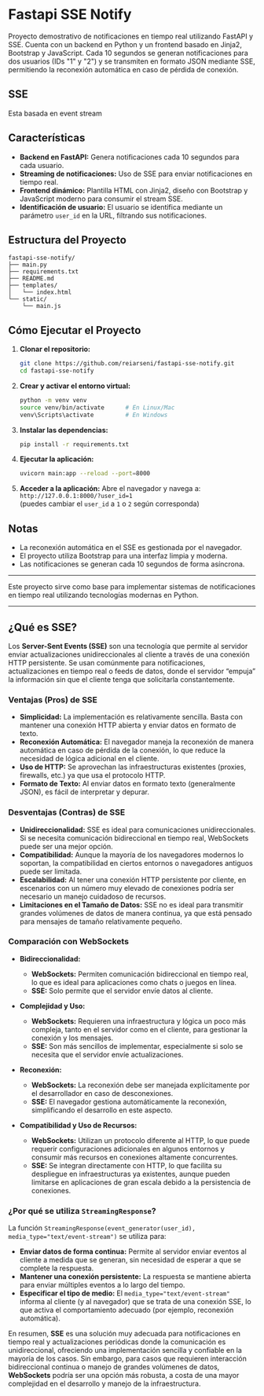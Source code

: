# Fastapi SSE Notify

Proyecto demostrativo de notificaciones en tiempo real utilizando FastAPI y SSE. Cuenta con un backend en Python y un frontend basado en Jinja2, Bootstrap y JavaScript. Cada 10 segundos se generan notificaciones para dos usuarios (IDs "1" y "2") y se transmiten en formato JSON mediante SSE, permitiendo la reconexión automática en caso de pérdida de conexión.

## SSE
Esta basada en event stream

## Características

- **Backend en FastAPI:** Genera notificaciones cada 10 segundos para cada usuario.
- **Streaming de notificaciones:** Uso de SSE para enviar notificaciones en tiempo real.
- **Frontend dinámico:** Plantilla HTML con Jinja2, diseño con Bootstrap y JavaScript moderno para consumir el stream SSE.
- **Identificación de usuario:** El usuario se identifica mediante un parámetro `user_id` en la URL, filtrando sus notificaciones.

## Estructura del Proyecto

```
fastapi-sse-notify/
├── main.py
├── requirements.txt
├── README.md
├── templates/
│   └── index.html
└── static/
    └── main.js
```

## Cómo Ejecutar el Proyecto

1. **Clonar el repositorio:**
   ```bash
   git clone https://github.com/reiarseni/fastapi-sse-notify.git
   cd fastapi-sse-notify
   ```

2. **Crear y activar el entorno virtual:**
   ```bash
   python -m venv venv
   source venv/bin/activate      # En Linux/Mac
   venv\Scripts\activate         # En Windows
   ```

3. **Instalar las dependencias:**
   ```bash
   pip install -r requirements.txt
   ```

4. **Ejecutar la aplicación:**
   ```bash
   uvicorn main:app --reload --port=8000
   ```

5. **Acceder a la aplicación:**
   Abre el navegador y navega a:  
   `http://127.0.0.1:8000/?user_id=1`  
   (puedes cambiar el `user_id` a `1` o `2` según corresponda)

## Notas

- La reconexión automática en el SSE es gestionada por el navegador.
- El proyecto utiliza Bootstrap para una interfaz limpia y moderna.
- Las notificaciones se generan cada 10 segundos de forma asíncrona.

---

Este proyecto sirve como base para implementar sistemas de notificaciones en tiempo real utilizando tecnologías modernas en Python.

---

## ¿Qué es SSE?

Los **Server-Sent Events (SSE)** son una tecnología que permite al servidor enviar actualizaciones unidireccionales al cliente a través de una conexión HTTP persistente. Se usan comúnmente para notificaciones, actualizaciones en tiempo real o feeds de datos, donde el servidor “empuja” la información sin que el cliente tenga que solicitarla constantemente.

### Ventajas (Pros) de SSE

- **Simplicidad:** La implementación es relativamente sencilla. Basta con mantener una conexión HTTP abierta y enviar datos en formato de texto.
- **Reconexión Automática:** El navegador maneja la reconexión de manera automática en caso de pérdida de la conexión, lo que reduce la necesidad de lógica adicional en el cliente.
- **Uso de HTTP:** Se aprovechan las infraestructuras existentes (proxies, firewalls, etc.) ya que usa el protocolo HTTP.
- **Formato de Texto:** Al enviar datos en formato texto (generalmente JSON), es fácil de interpretar y depurar.

### Desventajas (Contras) de SSE

- **Unidireccionalidad:** SSE es ideal para comunicaciones unidireccionales. Si se necesita comunicación bidireccional en tiempo real, WebSockets puede ser una mejor opción.
- **Compatibilidad:** Aunque la mayoría de los navegadores modernos lo soportan, la compatibilidad en ciertos entornos o navegadores antiguos puede ser limitada.
- **Escalabilidad:** Al tener una conexión HTTP persistente por cliente, en escenarios con un número muy elevado de conexiones podría ser necesario un manejo cuidadoso de recursos.
- **Limitaciones en el Tamaño de Datos:** SSE no es ideal para transmitir grandes volúmenes de datos de manera continua, ya que está pensado para mensajes de tamaño relativamente pequeño.

### Comparación con WebSockets

- **Bidireccionalidad:**  
  - **WebSockets:** Permiten comunicación bidireccional en tiempo real, lo que es ideal para aplicaciones como chats o juegos en línea.  
  - **SSE:** Solo permite que el servidor envíe datos al cliente.
  
- **Complejidad y Uso:**  
  - **WebSockets:** Requieren una infraestructura y lógica un poco más compleja, tanto en el servidor como en el cliente, para gestionar la conexión y los mensajes.
  - **SSE:** Son más sencillos de implementar, especialmente si solo se necesita que el servidor envíe actualizaciones.
  
- **Reconexión:**  
  - **WebSockets:** La reconexión debe ser manejada explícitamente por el desarrollador en caso de desconexiones.
  - **SSE:** El navegador gestiona automáticamente la reconexión, simplificando el desarrollo en este aspecto.
  
- **Compatibilidad y Uso de Recursos:**  
  - **WebSockets:** Utilizan un protocolo diferente al HTTP, lo que puede requerir configuraciones adicionales en algunos entornos y consumir más recursos en conexiones altamente concurrentes.
  - **SSE:** Se integran directamente con HTTP, lo que facilita su despliegue en infraestructuras ya existentes, aunque pueden limitarse en aplicaciones de gran escala debido a la persistencia de conexiones.

### ¿Por qué se utiliza `StreamingResponse`?

La función `StreamingResponse(event_generator(user_id), media_type="text/event-stream")` se utiliza para:
- **Enviar datos de forma continua:** Permite al servidor enviar eventos al cliente a medida que se generan, sin necesidad de esperar a que se complete la respuesta.
- **Mantener una conexión persistente:** La respuesta se mantiene abierta para enviar múltiples eventos a lo largo del tiempo.
- **Especificar el tipo de medio:** El `media_type="text/event-stream"` informa al cliente (y al navegador) que se trata de una conexión SSE, lo que activa el comportamiento adecuado (por ejemplo, reconexión automática).

En resumen, **SSE** es una solución muy adecuada para notificaciones en tiempo real y actualizaciones periódicas donde la comunicación es unidireccional, ofreciendo una implementación sencilla y confiable en la mayoría de los casos. Sin embargo, para casos que requieren interacción bidireccional continua o manejo de grandes volúmenes de datos, **WebSockets** podría ser una opción más robusta, a costa de una mayor complejidad en el desarrollo y manejo de la infraestructura.
